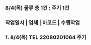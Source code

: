 ### 8/4(목) 물류 총 1건 : 주기 1건       
### 작업일시 | 업체 | 바코드 | 수행작업       
### 1. 8/4(목) TEL 22080201064 주기
